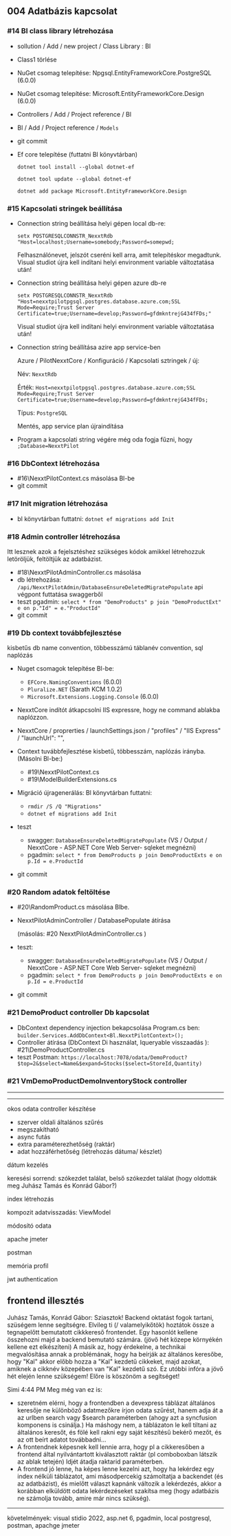 
## 004 Adatbázis kapcsolat

### #14 Bl class library létrehozása
- sollution / Add / new project / Class Library : Bl
- Class1 törlése


- NuGet csomag telepítése: Npgsql.EntityFrameworkCore.PostgreSQL (6.0.0)
- NuGet csomag telepítése: Microsoft.EntityFrameworkCore.Design (6.0.0)

- Controllers / Add / Project reference / Bl
- Bl / Add / Project reference / ```Models```

- git commit

- Ef core telepítése (futtatni Bl könyvtárban)
    
    ```dotnet tool install --global dotnet-ef```

    ```dotnet tool update --global dotnet-ef```

    ```dotnet add package Microsoft.EntityFrameworkCore.Design```

### #15 Kapcsolati stringek beállítása
- Connection string beállítása helyi gépen local db-re: 
    
    ```setx POSTGRESQLCONNSTR_NexxtRdb "Host=localhost;Username=somebody;Password=somepwd;```
    
    Felhasználónevet, jelszót cseréni kell arra, amit telepítéskor megadtunk. 
    Visual studiot újra kell indítani helyi environment variable változtatása után!
- Connection string beállítása helyi gépen azure db-re 
    
    ```setx POSTGRESQLCONNSTR_NexxtRdb "Host=nexxtpilotpgsql.postgres.database.azure.com;SSL Mode=Require;Trust Server Certificate=true;Username=develop;Password=gfdmkntrejG434fFDs;"```

    Visual studiot újra kell indítani helyi environment variable változtatása után!
- Connection string beállítása azire app service-ben
    
    Azure / PilotNexxtCore / Konfiguráció / Kapcsolati sztringek / új:

    Név: ```NexxtRdb```
    
    Érték: ```Host=nexxtpilotpgsql.postgres.database.azure.com;SSL Mode=Require;Trust Server Certificate=true;Username=develop;Password=gfdmkntrejG434fFDs;```

    Típus: ```PostgreSQL```

    Mentés, app service plan újraindítása

- Program a kapcsolati string végére még oda fogja fűzni, hogy ```;Database=NexxtPilot```

### #16 DbContext létrehozása
- #16\NexxtPilotContext.cs másolása Bl-be
- git commit

### #17 Init migration létrehozása
- bl könyvtárban futtatni: ```dotnet ef migrations add Init```

### #18 Admin controller létrehozása
Itt lesznek azok a fejelsztéshez szükséges kódok amikkel létrehozzuk letöröljük, feltöltjük az adatbázist.
- #18\NexxtPilotAdminController.cs másolása
- db létrehozása: ```/api/NexxtPilotAdmin/DatabaseEnsureDeletedMigratePopulate``` api végpont futtatása swaggerből
- teszt pgadmin: ```select * from "DemoProducts" p join "DemoProductExt" e on p."Id" = e."ProductId"```
- git commit

### #19 Db context továbbfejlesztése
kisbetűs db name convention, többesszámú táblanév convention, sql naplózás
- Nuget csomagok telepítése Bl-be:
    - ```EFCore.NamingConventions``` (6.0.0)
    - ```Pluralize.NET``` (Sarath KCM 1.0.2)
    - ```Microsoft.Extensions.Logging.Console``` (6.0.0)
- NexxtCore indítót átkapcsolni IIS expressre, hogy ne command ablakba naplózzon.
- NexxtCore / proprerties / launchSettings.json / "profiles" / "IIS Express" / "launchUrl": "",
- Context tuvábbfejlesztése kisbetű, többesszám, naplózás irányba. (Másolni Bl-be:)
    - #19\NexxtPilotContext.cs 
    - #19\ModelBuilderExtensions.cs 
- Migráció újragenerálás: Bl könyvtárban futtatni: 
    - ```rmdir /S /Q "Migrations"```
    - ```dotnet ef migrations add Init```
- teszt
    - swagger: ```DatabaseEnsureDeletedMigratePopulate``` (VS / Output / NexxtCore - ASP.NET Core Web Server- sqleket megnézni)
    - pgadmin:  ```select * from DemoProducts p join DemoProductExts e on p.Id = e.ProductId```

- git commit

### #20 Random adatok feltöltése
- #20\RandomProduct.cs másolása Blbe.
- NexxtPilotAdminController / DatabasePopulate átírása 
    
    (másolás: #20 NexxtPilotAdminController.cs )
- teszt:
    - swagger: ```DatabaseEnsureDeletedMigratePopulate``` (VS / Output / NexxtCore - ASP.NET Core Web Server- sqleket megnézni)
    - pgadmin:  ```select * from DemoProducts p join DemoProductExts e on p.Id = e.ProductId```

- git commit

### #21 DemoProduct controller Db kapcsolat
- DbContext dependency injection bekapcsolása Program.cs ben: ```builder.Services.AddDbContext<Bl.NexxtPilotContext>();```
- Controller átírása (DbContext Di használat, Iqueryable visszaadás ): #21\DemoProductController.cs 
- teszt Postman: ```https://localhost:7078/odata/DemoProduct?$top=2&$select=Name&$expand=Stocks($select=StoreId,Quantity)```

### #21 VmDemoProductDemoInventoryStock controller


------

--------------------


okos odata controller készítése
- szerver oldali általános szűrés
- megszakítható
- async futás
- extra paraméterezhetőség (raktár)
- adat hozzáférhetőség (létrehozás dátuma/ készlet)

dátum kezelés

keresési sorrend: szókezdet találat, belső szókezdet találat (hogy oldották meg Juhász Tamás és Konrád Gábor?)

index létrehozás

kompozit adatvisszadás: ViewModel 

módosító odata


apache jmeter

postman

memória profil

jwt authentication


frontend illesztés
-------------------------------
Juhász Tamás, Konrád Gábor:
Sziasztok! Backend oktatást fogok tartani, szüségem lenne segítségre.
Elvileg ti (/ valamelyikőtök) hoztátok össze a tegnapelőtt bemutatott cikkkereső frontendet. Egy hasonlót kellene összehozni majd a backend bemutató számára. (jövő hét közepe környékén kellene ezt elkészíteni)
A másik az, hogy érdekelne, a technikai megvalósítása annak a problémának, hogy ha beírják az általános keresőbe, hogy "Kal" akkor előbb hozza a "Kal" kezdetű cikkeket, majd azokat, amiknek a cikknév közepében van "Kal" kezdetű szó. Ez utóbbi infóra a jövő hét elején lenne szükségem!
Előre is köszönöm a segítséget!

Simi  4:44 PM
Meg még van ez is:
- szeretném elérni, hogy a frontendben a devexpress táblázat általános keresője ne különböző adatmezőkre írjon odata szűrést, hanem adja át a az urlben search vagy $search paraméterben (ahogy azt a syncfusion komponens is csinálja.) Ha máshogy nem, a táblázaton le kell tiltani az általános keresőt, és fölé kell rakni egy saját készítésű bekérő mezőt, és az ott beírt adatot továbbadni...
- A frontendnek képesnek kell lennie arra, hogy pl a cikkeresőben a frontend által nyilvántartott kiválasztott raktár (pl comboboxban látszik az ablak tetején) Idjét átadja raktarid paraméterben.
- A frontend jó lenne, ha képes lenne kezelni azt, hogy ha lekérdez egy index nélküli táblázatot, ami másodpercekig számoltatja a backendet (és az adatbázist), és mielőtt választ kapnánk változik a lekérdezés, akkor a korábban elküldött odata lekérdezéseket szakítsa meg (hogy adatbázis ne számolja tovább, amire már nincs szükség).

----------
követelmények:
visual stidio 2022, asp.net 6, pgadmin, local postgresql, postman, apachge jmeter
